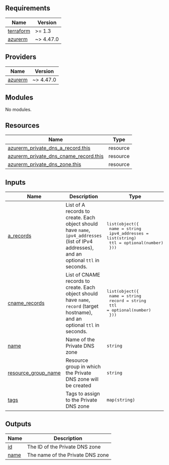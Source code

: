 <!-- BEGIN_TF_DOCS -->
## Requirements

| Name | Version |
|------|---------|
| <a name="requirement_terraform"></a> [terraform](#requirement\_terraform) | >= 1.3 |
| <a name="requirement_azurerm"></a> [azurerm](#requirement\_azurerm) | ~> 4.47.0 |

## Providers

| Name | Version |
|------|---------|
| <a name="provider_azurerm"></a> [azurerm](#provider\_azurerm) | ~> 4.47.0 |

## Modules

No modules.

## Resources

| Name | Type |
|------|------|
| [azurerm_private_dns_a_record.this](https://registry.terraform.io/providers/hashicorp/azurerm/latest/docs/resources/private_dns_a_record) | resource |
| [azurerm_private_dns_cname_record.this](https://registry.terraform.io/providers/hashicorp/azurerm/latest/docs/resources/private_dns_cname_record) | resource |
| [azurerm_private_dns_zone.this](https://registry.terraform.io/providers/hashicorp/azurerm/latest/docs/resources/private_dns_zone) | resource |

## Inputs

| Name | Description | Type | Default | Required |
|------|-------------|------|---------|:--------:|
| <a name="input_a_records"></a> [a\_records](#input\_a\_records) | List of A records to create. Each object should have `name`, `ipv4_addresses` (list of IPv4 addresses), and an optional `ttl` in seconds. | <pre>list(object({<br/>    name           = string<br/>    ipv4_addresses = list(string)<br/>    ttl            = optional(number)<br/>  }))</pre> | `[]` | no |
| <a name="input_cname_records"></a> [cname\_records](#input\_cname\_records) | List of CNAME records to create. Each object should have `name`, `record` (target hostname), and an optional `ttl` in seconds. | <pre>list(object({<br/>    name  = string<br/>    record = string<br/>    ttl   = optional(number)<br/>  }))</pre> | `[]` | no |
| <a name="input_name"></a> [name](#input\_name) | Name of the Private DNS zone | `string` | n/a | yes |
| <a name="input_resource_group_name"></a> [resource\_group\_name](#input\_resource\_group\_name) | Resource group in which the Private DNS zone will be created | `string` | n/a | yes |
| <a name="input_tags"></a> [tags](#input\_tags) | Tags to assign to the Private DNS zone | `map(string)` | `{}` | no |

## Outputs

| Name | Description |
|------|-------------|
| <a name="output_id"></a> [id](#output\_id) | The ID of the Private DNS zone |
| <a name="output_name"></a> [name](#output\_name) | The name of the Private DNS zone |
<!-- END_TF_DOCS -->